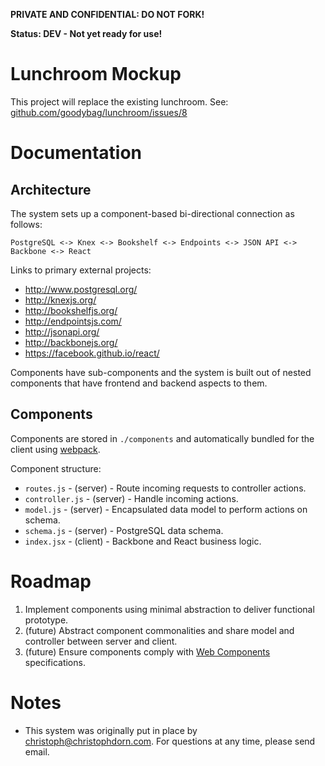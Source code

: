**PRIVATE AND CONFIDENTIAL: DO NOT FORK!**

**Status: DEV - Not yet ready for use!**

Lunchroom Mockup
================

This project will replace the existing lunchroom. See: [github.com/goodybag/lunchroom/issues/8](https://github.com/goodybag/lunchroom/issues/8)


Documentation
=============


Architecture
------------

The system sets up a component-based bi-directional connection as follows:

`PostgreSQL <-> Knex <-> Bookshelf <-> Endpoints <-> JSON API <-> Backbone <-> React`

Links to primary external projects:

  * http://www.postgresql.org/
  * http://knexjs.org/
  * http://bookshelfjs.org/
  * http://endpointsjs.com/
  * http://jsonapi.org/
  * http://backbonejs.org/
  * https://facebook.github.io/react/

Components have sub-components and the system is built out of nested components that have frontend and backend aspects to them.


Components
----------

Components are stored in `./components` and automatically bundled for the client using [webpack](http://webpack.github.io/).

Component structure:

  * `routes.js` - (server) - Route incoming requests to controller actions.
  * `controller.js` - (server) - Handle incoming actions.
  * `model.js` - (server) - Encapsulated data model to perform actions on schema.
  * `schema.js` - (server) - PostgreSQL data schema.
  * `index.jsx` - (client) - Backbone and React business logic.


Roadmap
=======

  1. Implement components using minimal abstraction to deliver functional prototype.
  2. (future) Abstract component commonalities and share model and controller between server and client.
  3. (future) Ensure components comply with [Web Components](http://webcomponents.org/) specifications.


Notes
=====

  * This system was originally put in place by [christoph@christophdorn.com](mailto:christoph@christophdorn.com). For questions at any time, please send email.
